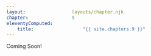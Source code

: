 ```yaml
---
layout:                 layouts/chapter.njk
chapter:                9
eleventyComputed:
    title:                  "{{ site.chapters.9 }}"
---
```


Coming Soon!
